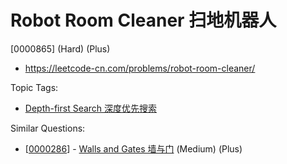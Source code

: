 # Robot Room Cleaner 扫地机器人

[0000865] (Hard) (Plus)

- https://leetcode-cn.com/problems/robot-room-cleaner/

Topic Tags:

- [Depth-first Search 深度优先搜索](https://leetcode-cn.com/tag/depth-first-search/)

Similar Questions:

- [[0000286](https://leetcode-cn.com/problems/walls-and-gates/)] - [Walls and Gates 墙与门](./0000286.walls-and-gates.md) (Medium) (Plus)
